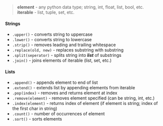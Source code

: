 > **element** - any python data type; string, int, float, list, bool, etc.
> **iterable** - list, tuple, set, etc.
#### Strings
- `.upper()` - converts string to uppercase
- `.lower()` - converts string to lowercase
- `.strip()` - removes leading and trailing whitespace
- `.replace(old, new)` - replaces substring with substring
- `.split(seperator)` - splits string into ***list*** of substrings
- `.join()` - joins elements of iterable (list, set, etc.)
#### Lists
- `.append()` - appends element to end of list
- `.extend()` - extends list by appending elements from iterable
- `.pop(index)` - removes and returns element at index
- `.remove(element)` - removes element specified (can be string, int, etc.)
- `.index(element)` - returns index of element (if element is string; index of the first char in string)
- `.count()` - number of occurrences of element
- `.sort()` - sorts elements